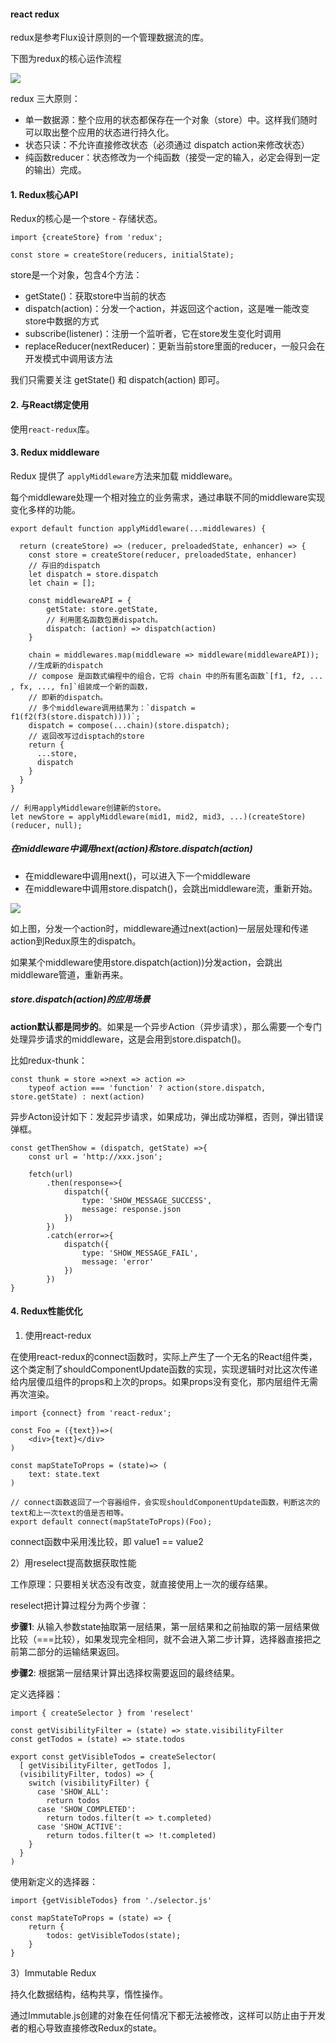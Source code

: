 #### react redux

redux是参考Flux设计原则的一个管理数据流的库。

下图为redux的核心运作流程

![](/assets/redux.png)


redux 三大原则： 

* 单一数据源：整个应用的状态都保存在一个对象（store）中。这样我们随时可以取出整个应用的状态进行持久化。
* 状态只读：不允许直接修改状态（必须通过 dispatch action来修改状态）
* 纯函数reducer：状态修改为一个纯函数（接受一定的输入，必定会得到一定的输出）完成。

#### 1. Redux核心API

Redux的核心是一个store - 存储状态。

```
import {createStore} from 'redux';

const store = createStore(reducers, initialState);
```

store是一个对象，包含4个方法：
* getState()：获取store中当前的状态
* dispatch(action)：分发一个action，并返回这个action，这是唯一能改变store中数据的方式
* subscribe(listener)：注册一个监听者，它在store发生变化时调用
* replaceReducer(nextReducer)：更新当前store里面的reducer，一般只会在开发模式中调用该方法

我们只需要关注 getState() 和 dispatch(action) 即可。

#### 2. 与React绑定使用

使用`react-redux`库。

#### 3. Redux middleware

Redux 提供了 `applyMiddleware`方法来加载 middleware。

每个middleware处理一个相对独立的业务需求，通过串联不同的middleware实现变化多样的功能。

```
export default function applyMiddleware(...middlewares) {

  return (createStore) => (reducer, preloadedState, enhancer) => {
    const store = createStore(reducer, preloadedState, enhancer)
    // 存旧的dispatch 
    let dispatch = store.dispatch  
    let chain = [];

    const middlewareAPI = {
        getState: store.getState,
        // 利用匿名函数包裹dispatch。
        dispatch: (action) => dispatch(action)
    }

    chain = middlewares.map(middleware => middleware(middlewareAPI));
    //生成新的dispatch
    // compose 是函数式编程中的组合，它将 chain 中的所有匿名函数`[f1, f2, ... , fx, ..., fn]`组装成一个新的函数，
    // 即新的dispatch。
    // 多个middleware调用结果为：`dispatch = f1(f2(f3(store.dispatch))))`;
    dispatch = compose(...chain)(store.dispatch);    
    // 返回改写过disptach的store
    return {
      ...store,
      dispatch
    }
  }
}

// 利用applyMiddleware创建新的store。
let newStore = applyMiddleware(mid1, mid2, mid3, ...)(createStore)(reducer, null);
```

##### 在middleware中调用next(action)和store.dispatch(action)

* 在middleware中调用next()，可以进入下一个middleware
* 在middleware中调用store.dispatch()，会跳出middleware流，重新开始。

![](/assets/redux.jpg)

如上图，分发一个action时，middleware通过next(action)一层层处理和传递action到Redux原生的dispatch。

如果某个middleware使用store.dispatch(action))分发action，会跳出middleware管道，重新再来。

##### store.dispatch(action)的应用场景

**action默认都是同步的**。如果是一个异步Action（异步请求），那么需要一个专门处理异步请求的middleware，这是会用到store.dispatch()。

比如redux-thunk：
```
const thunk = store =>next => action =>
    typeof action === 'function' ? action(store.dispatch, store.getState) : next(action)
```

异步Acton设计如下：发起异步请求，如果成功，弹出成功弹框，否则，弹出错误弹框。
```
const getThenShow = (dispatch, getState) =>{
    const url = 'http://xxx.json';

    fetch(url)
        .then(response=>{
            dispatch({
                type: 'SHOW_MESSAGE_SUCCESS',
                message: response.json
            })
        })
        .catch(error=>{
            dispatch({
                type: 'SHOW_MESSAGE_FAIL',
                message: 'error'
            })
        })
}
```

#### 4. Redux性能优化

1) 使用react-redux

在使用react-redux的connect函数时，实际上产生了一个无名的React组件类，这个类定制了shouldComponentUpdate函数的实现，实现逻辑时对比这次传递给内层傻瓜组件的props和上次的props。如果props没有变化，那内层组件无需再次渲染。

```
import {connect} from 'react-redux';

const Foo = ({text})=>(
    <div>{text}</div>
)

const mapStateToProps = (state)=> (
    text: state.text
)

// connect函数返回了一个容器组件，会实现shouldComponentUpdate函数，判断这次的text和上一次text的值是否相等。
export default connect(mapStateToProps)(Foo);
```

connect函数中采用浅比较，即 value1 == value2


2）用reselect提高数据获取性能

工作原理：只要相关状态没有改变，就直接使用上一次的缓存结果。

reselect把计算过程分为两个步骤：

**步骤1**: 从输入参数state抽取第一层结果，第一层结果和之前抽取的第一层结果做比较（===比较），如果发现完全相同，就不会进入第二步计算，选择器直接把之前第二部分的运输结果返回。

**步骤2**: 根据第一层结果计算出选择权需要返回的最终结果。

定义选择器：
```
import { createSelector } from 'reselect'

const getVisibilityFilter = (state) => state.visibilityFilter
const getTodos = (state) => state.todos

export const getVisibleTodos = createSelector(
  [ getVisibilityFilter, getTodos ],
  (visibilityFilter, todos) => {
    switch (visibilityFilter) {
      case 'SHOW_ALL':
        return todos
      case 'SHOW_COMPLETED':
        return todos.filter(t => t.completed)
      case 'SHOW_ACTIVE':
        return todos.filter(t => !t.completed)
    }
  }
)
```

使用新定义的选择器：

```
import {getVisibleTodos} from './selector.js'

const mapStateToProps = (state) => {
    return {
        todos: getVisibleTodos(state);
    }
}
```

3）Immutable Redux

持久化数据结构，结构共享，惰性操作。

通过Immutable.js创建的对象在任何情况下都无法被修改，这样可以防止由于开发者的粗心导致直接修改Redux的state。